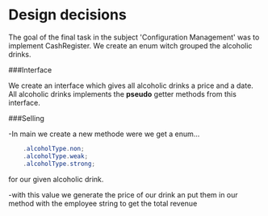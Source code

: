 # Design decisions
The goal of the final task in the subject 'Configuration Management' 
was to implement CashRegister. 
We create an enum witch grouped the alcoholic drinks.

###Interface

We create an interface which gives all alcoholic drinks a price and a date.
All alcoholic drinks implements the **pseudo** getter methods from this interface.

###Selling

-In main we create a new methode were we get a enum...
```java
    .alcoholType.non;
    .alcoholType.weak;
    .alcoholType.strong;
  ````
for our given alcoholic drink.

-with this value we generate the price of our drink an put them in our method with the employee string to get the total revenue
